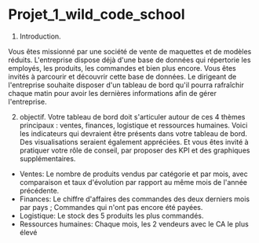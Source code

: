 # Projet_1_wild_code_school

1. Introduction.

Vous êtes missionné par une société de vente de maquettes et de modèles réduits.
L'entreprise dispose déjà d'une base de données qui répertorie les employés, les
produits, les commandes et bien plus encore. Vous êtes invités à parcourir et découvrir
cette base de données. Le dirigeant de l'entreprise souhaite disposer d'un tableau de
bord qu'il pourra rafraîchir chaque matin pour avoir les dernières informations afin de
gérer l'entreprise.

2. objectif.
Votre tableau de bord doit s'articuler autour de ces 4 thèmes principaux :
ventes, finances, logistique et ressources humaines.
Voici les indicateurs qui devraient être présents dans votre tableau de bord. Des
visualisations seraient également appréciées. Et vous êtes invité à pratiquer votre
rôle de conseil, par proposer des KPI et des graphiques supplémentaires.

- Ventes: Le nombre de produits vendus par catégorie et par mois, avec
comparaison et taux d'évolution par rapport au même mois de l'année
précédente.
- Finances: Le chiffre d'affaires des commandes des deux derniers mois par pays ; Commandes qui n'ont pas encore été payées.
- Logistique: Le stock des 5 produits les plus commandés.
- Ressources humaines: Chaque mois, les 2 vendeurs avec le CA le plus élevé